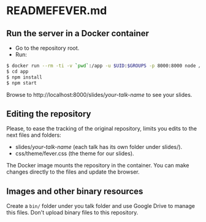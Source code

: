 # READMEFEVER.md

## Run the server in a Docker container

- Go to the repository root.
- Run:

```bash
$ docker run --rm -ti -v `pwd`:/app -u $UID:$GROUPS -p 8000:8000 node /bin/bash
$ cd app
$ npm install
$ npm start
```

Browse to http://localhost:8000/slides/_your-talk-name_ to see your slides.

## Editing the repository

Please, to ease the tracking of the original repository, limits you edits to
the next files and folders:

- slides/_your-talk-name_ (each talk has its own folder under slides/).
- css/theme/fever.css (the theme for our slides).

The Docker image mounts the repository in the container. You can make changes
directly to the files and update the browser.

## Images and other binary resources

Create a `bin/` folder under you talk folder and use Google Drive to manage
this files. Don't upload binary files to this repository.

